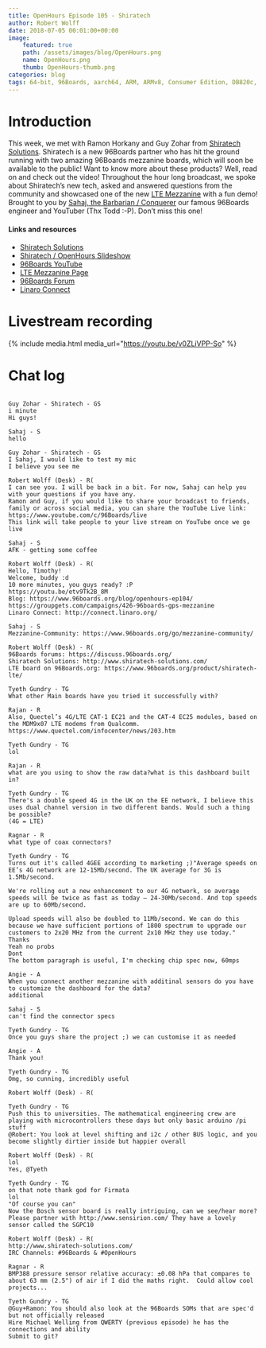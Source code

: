 ```yaml
---
title: OpenHours Episode 105 - Shiratech
author: Robert Wolff
date: 2018-07-05 00:01:00+00:00
image:
    featured: true
    path: /assets/images/blog/OpenHours.png
    name: OpenHours.png
    thumb: OpenHours-thumb.png
categories: blog
tags: 64-bit, 96Boards, aarch64, ARM, ARMv8, Consumer Edition, DB820c, Rock960, Hikey960, enterprise edition, product, single board computer, linaro, linux, open source, openhours, robert wolff, podcast, technology, tech, computer, hardware, software, groupgets, qwerty, embedded, crowd fund, mezzanine, community
---
```


# Introduction

This week, we met with Ramon Horkany and Guy Zohar from [Shiratech Solutions](http://www.shiratech-solutions.com/). Shiratech is a new 96Boards partner who has hit the ground running with two amazing 96Boards mezzanine boards, which will soon be available to the public! Want to know more about these products? Well, read on and check out the video! Throughout the hour long broadcast, we spoke about Shiratech’s new tech, asked and answered questions from the community and showcased one of the new [LTE Mezzanine](https://www.96boards.org/product/shiratech-lte/) with a fun demo! Brought to you by [Sahaj, the Barbarian / Conquerer](https://www.youtube.com/user/sahajsarup) our famous 96Boards engineer and YouTuber (Thx Todd :-P). Don’t miss this one!

#### Links and resources

- [Shiratech Solutions](http://www.shiratech-solutions.com/)
- [Shiratech / OpenHours Slideshow](https://www.slideshare.net/RobertWolff5/shiratech-solutions-open-hours)
- [96Boards YouTube](https://www.youtube.com/c/96Boards/)
- [LTE Mezzanine Page](https://www.96boards.org/product/shiratech-lte/)
- [96Boards Forum](https://discuss.96boards.org/)
- [Linaro Connect](http://connect.linaro.org/)

# Livestream recording

{% include media.html media_url="https://youtu.be/v0ZLiVPP-So" %}

# Chat log

```

Guy Zohar - Shiratech - GS
i minute
Hi guys!

Sahaj - S
hello

Guy Zohar - Shiratech - GS
I Sahaj, I would like to test my mic
I believe you see me

Robert Wolff (Desk) - R(
I can see you. I will be back in a bit. For now, Sahaj can help you with your questions if you have any.
Ramon and Guy, if you would like to share your broadcast to friends, family or across social media, you can share the YouTube Live link: https://www.youtube.com/c/96Boards/live
This link will take people to your live stream on YouTube once we go live

Sahaj - S
AFK - getting some coffee

Robert Wolff (Desk) - R(
Hello, Timothy!
Welcome, buddy :d
10 more minutes, you guys ready? :P
https://youtu.be/etv9Tk2B_8M
Blog: https://www.96boards.org/blog/openhours-ep104/
https://groupgets.com/campaigns/426-96boards-gps-mezzanine
Linaro Connect: http://connect.linaro.org/

Sahaj - S
Mezzanine-Community: https://www.96boards.org/go/mezzanine-community/

Robert Wolff (Desk) - R(
96Boards forums: https://discuss.96boards.org/
Shiratech Solutions: http://www.shiratech-solutions.com/
LTE board on 96Boards.org: https://www.96boards.org/product/shiratech-lte/

Tyeth Gundry - TG
What other Main boards have you tried it successfully with?

Rajan - R
Also, Quectel’s 4G/LTE CAT-1 EC21 and the CAT-4 EC25 modules, based on the MDM9x07 LTE modems from Qualcomm. 
https://www.quectel.com/infocenter/news/203.htm

Tyeth Gundry - TG
lol

Rajan - R
what are you using to show the raw data?what is this dashboard built in?

Tyeth Gundry - TG
There's a double speed 4G in the UK on the EE network, I believe this uses dual channel version in two different bands. Would such a thing be possible?
(4G = LTE)

Ragnar - R
what type of coax connectors?

Tyeth Gundry - TG
Turns out it's called 4GEE according to marketing ;)"Average speeds on EE’s 4G network are 12-15Mb/second. The UK average for 3G is 1.5Mb/second.

We're rolling out a new enhancement to our 4G network, so average speeds will be twice as fast as today – 24-30Mb/second. And top speeds are up to 60Mb/second.

Upload speeds will also be doubled to 11Mb/second. We can do this because we have sufficient portions of 1800 spectrum to upgrade our customers to 2x20 MHz from the current 2x10 MHz they use today."
Thanks
Yeah no probs
Dont
The bottom paragraph is useful, I'm checking chip spec now, 60mps

Angie - A
When you connect another mezzanine with additinal sensors do you have to customize the dashboard for the data?
additional

Sahaj - S
can't find the connector specs 

Tyeth Gundry - TG
Once you guys share the project ;) we can customise it as needed

Angie - A
Thank you!

Tyeth Gundry - TG
Omg, so cunning, incredibly useful

Robert Wolff (Desk) - R(

Tyeth Gundry - TG
Push this to universities. The mathematical engineering crew are playing with microcontrollers these days but only basic arduino /pi stuff
@Robert: You look at level shifting and i2c / other BUS logic, and you become slightly dirtier inside but happier overall

Robert Wolff (Desk) - R(
lol
Yes, @Tyeth

Tyeth Gundry - TG
on that note thank god for Firmata
lol
"Of course you can"
Now the Bosch sensor board is really intriguing, can we see/hear more?
Please partner with http://www.sensirion.com/ They have a lovely sensor called the SGPC10

Robert Wolff (Desk) - R(
http://www.shiratech-solutions.com/
IRC Channels: #96Boards & #OpenHours

Ragnar - R
BMP388 pressure sensor relative accuracy: ±0.08 hPa that compares to about 63 mm (2.5") of air if I did the maths right.  Could allow cool projects...

Tyeth Gundry - TG
@Guy+Ramon: You should also look at the 96Boards SOMs that are spec'd but not officially released
Hire Michael Welling from QWERTY (previous episode) he has the connections and ability
Submit to git?

```

